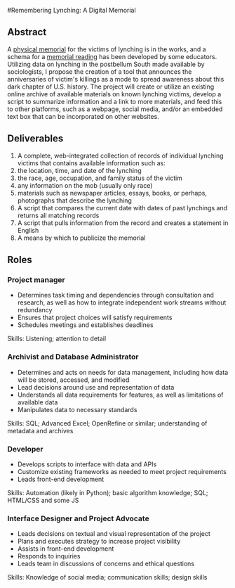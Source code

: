 #Remembering Lynching: A Digital Memorial

## Abstract
A [physical memorial](http://eji.org/news/eji-announces-plans-to-build-museum-and-national-lynching-memorial) for the victims of lynching is in the works, and a schema for a [memorial reading](http://journals.sagepub.com.ezproxy.gc.cuny.edu/doi/abs/10.1177/2332649215583841) has been developed by some educators. Utilizing data on lynching in the postbellum South made available by sociologists, I propose the creation of a tool that announces the anniversaries of victim's killings as a mode to spread awareness about this dark chapter of U.S. history. The project will create or utilize an existing online archive of available materials on known lynching victims, develop a script to summarize information and a link to more materials, and feed this to other platforms, such as a webpage, social media, and/or an embedded text box that can be incorporated on other websites. 

## Deliverables
1. A complete, web-integrated collection of records of individual lynching victims that contains available information such as:
  1. the location, time, and date of the lynching
  1. the race, age, occupation, and family status of the victim
  1. any information on the mob (usually only race)
  1. materials such as newspaper articles, essays, books, or perhaps, photographs that describe the lynching
1. A script that compares the current date with dates of past lynchings and returns all matching records
1. A script that pulls information from the record and creates a statement in English 
1. A means by which to publicize the memorial

## Roles
### Project manager 
- Determines task timing and dependencies through consultation and research, as well as how to integrate independent work streams without redundancy
- Ensures that project choices will satisfy requirements
- Schedules meetings and establishes deadlines

Skills: Listening; attention to detail

### Archivist and Database Administrator
- Determines and acts on needs for data management, including how data will be stored, accessed, and modified
- Lead decisions around use and representation of data
- Understands all data requirements for features, as well as limitations of available data
- Manipulates data to necessary standards

Skills: SQL; Advanced Excel; OpenRefine or similar; understanding of metadata and archives

### Developer
- Develops scripts to interface with data and APIs
- Customize existing frameworks as needed to meet project requirements
- Leads front-end development 

Skills: Automation (likely in Python); basic algorithm knowledge; SQL; HTML/CSS and some JS

### Interface Designer and Project Advocate
- Leads decisions on textual and visual representation of the project
- Plans and executes strategy to increase project visibility
- Assists in front-end development
- Responds to inquiries
- Leads team in discussions of concerns and ethical questions

Skills: Knowledge of social media; communication skills; design skills 

